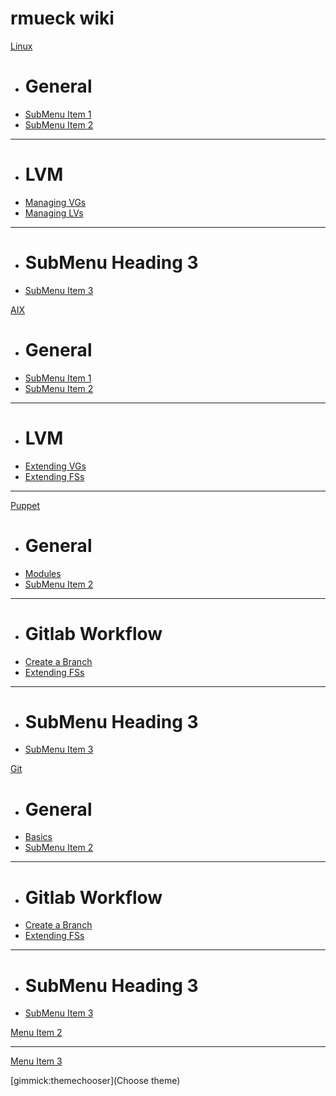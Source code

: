 # rmueck wiki


[Linux]()

  * # General
  * [SubMenu Item 1](subitem1.md)
  * [SubMenu Item 2](subitem2.md)
  - - - -
  * # LVM
  * [Managing VGs](subitem3.md)
  * [Managing LVs](subitem3.md)
  - - - -
  * # SubMenu Heading 3
  * [SubMenu Item 3](subitem3.md)

[AIX]()

  * # General
  * [SubMenu Item 1](subitem1.md)
  * [SubMenu Item 2](subitem2.md)
  - - - -
  * # LVM
  * [Extending VGs](subitem3.md)
  * [Extending FSs](subitem3.md)
  - - - -
[Puppet]()

  * # General
  * [Modules](subitem1.md)
  * [SubMenu Item 2](subitem2.md)
  - - - -
  * # Gitlab Workflow
  * [Create a Branch](subitem3.md)
  * [Extending FSs](subitem3.md)
  - - - -
  * # SubMenu Heading 3
  * [SubMenu Item 3](subitem3.md)

[Git]()

  * # General
  * [Basics](subitem1.md)
  * [SubMenu Item 2](subitem2.md)
  - - - -
  * # Gitlab Workflow
  * [Create a Branch](subitem3.md)
  * [Extending FSs](subitem3.md)
  - - - -
  * # SubMenu Heading 3
  * [SubMenu Item 3](subitem3.md)

[Menu Item 2](item2.md)
- - - -
[Menu Item 3](item3.md)


[gimmick:themechooser](Choose theme)
